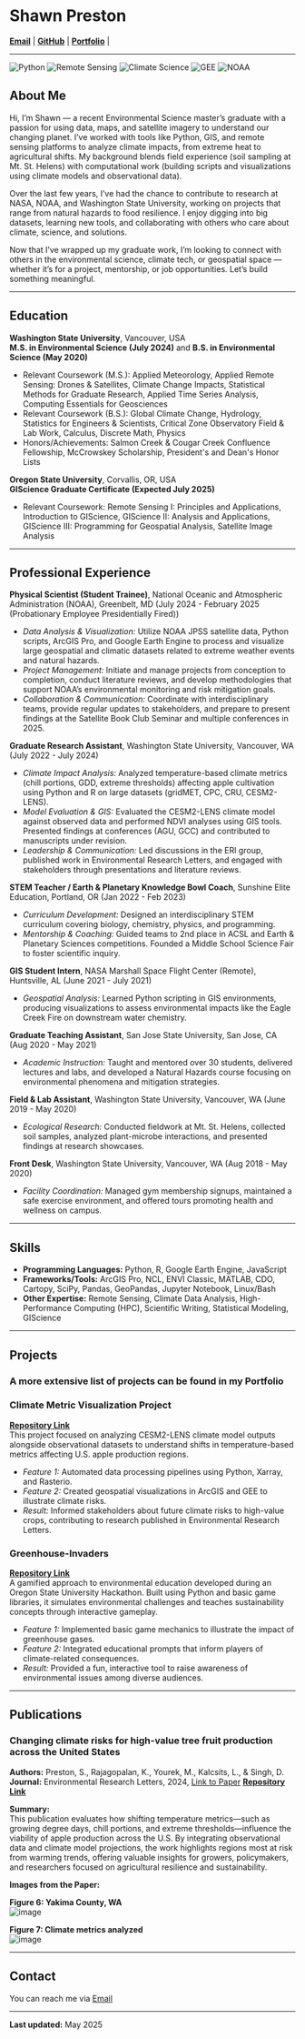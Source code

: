 # Shawn Preston

**[Email](mailto:shawnxpreston@gmail.com)** | **[GitHub](https://github.com/shawnatwsu)** | **[Portfolio](portfolio.md)** |

---
<link rel="stylesheet" href="style.css">

![Python](https://img.shields.io/badge/Python-3.8-blue)
![Remote Sensing](https://img.shields.io/badge/Remote%20Sensing-GIS-green)
![Climate Science](https://img.shields.io/badge/Climate-Data-orange)
![GEE](https://img.shields.io/badge/Google%20Earth%20Engine-Remote%20Sensing-brightgreen)
![NOAA](https://img.shields.io/badge/NOAA-Federal%20Research-blueviolet)


## About Me

Hi, I’m Shawn — a recent Environmental Science master’s graduate with a passion for using data, maps, and satellite imagery to understand our changing planet. I’ve worked with tools like Python, GIS, and remote sensing platforms to analyze climate impacts, from extreme heat to agricultural shifts. My background blends field experience (soil sampling at Mt. St. Helens) with computational work (building scripts and visualizations using climate models and observational data).

Over the last few years, I’ve had the chance to contribute to research at NASA, NOAA, and Washington State University, working on projects that range from natural hazards to food resilience. I enjoy digging into big datasets, learning new tools, and collaborating with others who care about climate, science, and solutions.

Now that I’ve wrapped up my graduate work, I’m looking to connect with others in the environmental science, climate tech, or geospatial space — whether it’s for a project, mentorship, or job opportunities. Let’s build something meaningful.



---

## Education

**Washington State University**, Vancouver, USA  
**M.S. in Environmental Science (July 2024)** and **B.S. in Environmental Science (May 2020)**  
- Relevant Coursework (M.S.): Applied Meteorology, Applied Remote Sensing: Drones & Satellites, Climate Change Impacts, Statistical Methods for Graduate Research, Applied Time Series Analysis, Computing Essentials for Geosciences  
- Relevant Coursework (B.S.): Global Climate Change, Hydrology, Statistics for Engineers & Scientists, Critical Zone Observatory Field & Lab Work, Calculus, Discrete Math, Physics  
- Honors/Achievements: Salmon Creek & Cougar Creek Confluence Fellowship, McCrowskey Scholarship, President's and Dean's Honor Lists

**Oregon State University**, Corvallis, OR, USA  
**GIScience Graduate Certificate (Expected July 2025)**  
- Relevant Coursework: Remote Sensing I: Principles and Applications, Introduction to GIScience, GIScience II: Analysis and Applications, GIScience III: Programming for Geospatial Analysis, Satellite Image Analysis

---

## Professional Experience

**Physical Scientist (Student Trainee)**, National Oceanic and Atmospheric Administration (NOAA), Greenbelt, MD (July 2024 - February 2025 (Probationary Employee Presidentially Fired))  
- *Data Analysis & Visualization:* Utilize NOAA JPSS satellite data, Python scripts, ArcGIS Pro, and Google Earth Engine to process and visualize large geospatial and climatic datasets related to extreme weather events and natural hazards.  
- *Project Management:* Initiate and manage projects from conception to completion, conduct literature reviews, and develop methodologies that support NOAA’s environmental monitoring and risk mitigation goals.  
- *Collaboration & Communication:* Coordinate with interdisciplinary teams, provide regular updates to stakeholders, and prepare to present findings at the Satellite Book Club Seminar and multiple conferences in 2025.

**Graduate Research Assistant**, Washington State University, Vancouver, WA (July 2022 - July 2024)  
- *Climate Impact Analysis:* Analyzed temperature-based climate metrics (chill portions, GDD, extreme thresholds) affecting apple cultivation using Python and R on large datasets (gridMET, CPC, CRU, CESM2-LENS).  
- *Model Evaluation & GIS:* Evaluated the CESM2-LENS climate model against observed data and performed NDVI analyses using GIS tools. Presented findings at conferences (AGU, GCC) and contributed to manuscripts under revision.  
- *Leadership & Communication:* Led discussions in the ERI group, published work in Environmental Research Letters, and engaged with stakeholders through presentations and literature reviews.

**STEM Teacher / Earth & Planetary Knowledge Bowl Coach**, Sunshine Elite Education, Portland, OR (Jan 2022 - Feb 2023)  
- *Curriculum Development:* Designed an interdisciplinary STEM curriculum covering biology, chemistry, physics, and programming.  
- *Mentorship & Coaching:* Guided teams to 2nd place in ACSL and Earth & Planetary Sciences competitions. Founded a Middle School Science Fair to foster scientific inquiry.

**GIS Student Intern**, NASA Marshall Space Flight Center (Remote), Huntsville, AL (June 2021 - July 2021)  
- *Geospatial Analysis:* Learned Python scripting in GIS environments, producing visualizations to assess environmental impacts like the Eagle Creek Fire on downstream water chemistry.

**Graduate Teaching Assistant**, San Jose State University, San Jose, CA (Aug 2020 - May 2021)  
- *Academic Instruction:* Taught and mentored over 30 students, delivered lectures and labs, and developed a Natural Hazards course focusing on environmental phenomena and mitigation strategies.

**Field & Lab Assistant**, Washington State University, Vancouver, WA (June 2019 - May 2020)  
- *Ecological Research:* Conducted fieldwork at Mt. St. Helens, collected soil samples, analyzed plant-microbe interactions, and presented findings at research showcases.

**Front Desk**, Washington State University, Vancouver, WA (Aug 2018 - May 2020)  
- *Facility Coordination:* Managed gym membership signups, maintained a safe exercise environment, and offered tours promoting health and wellness on campus.

---

## Skills

- **Programming Languages:** Python, R, Google Earth Engine, JavaScript
- **Frameworks/Tools:** ArcGIS Pro, NCL, ENVI Classic, MATLAB, CDO, Cartopy, SciPy, Pandas, GeoPandas, Jupyter Notebook, Linux/Bash  
- **Other Expertise:** Remote Sensing, Climate Data Analysis, High-Performance Computing (HPC), Scientific Writing, Statistical Modeling, GIScience

---

## Projects
### A more extensive list of projects can be found in my Portfolio

### Climate Metric Visualization Project  
**[Repository Link](https://github.com/shawnatwsu/Projected-Changes-in-Climate-Conditions-Affecting-U.S.-Apple-Production-Using-Large-Ensembles)**  
This project focused on analyzing CESM2-LENS climate model outputs alongside observational datasets to understand shifts in temperature-based metrics affecting U.S. apple production regions.

- *Feature 1:* Automated data processing pipelines using Python, Xarray, and Rasterio.  
- *Feature 2:* Created geospatial visualizations in ArcGIS and GEE to illustrate climate risks.  
- *Result:* Informed stakeholders about future climate risks to high-value crops, contributing to research published in Environmental Research Letters.

### Greenhouse-Invaders  
**[Repository Link](https://github.com/shawnatwsu/Greenhouse-Invaders)**  
A gamified approach to environmental education developed during an Oregon State University Hackathon. Built using Python and basic game libraries, it simulates environmental challenges and teaches sustainability concepts through interactive gameplay.

- *Feature 1:* Implemented basic game mechanics to illustrate the impact of greenhouse gases.  
- *Feature 2:* Integrated educational prompts that inform players of climate-related consequences.  
- *Result:* Provided a fun, interactive tool to raise awareness of environmental issues among diverse audiences.

---

## Publications

### Changing climate risks for high-value tree fruit production across the United States  
**Authors:** Preston, S., Rajagopalan, K., Yourek, M., Kalcsits, L., & Singh, D.  
**Journal:** Environmental Research Letters, 2024, [Link to Paper](https://iopscience.iop.org/article/10.1088/1748-9326/ad90f4/meta)
**[Repository Link](https://github.com/shawnatwsu/Changing-Climate-Risks-for-High-Value-Tree-Fruit-Production-across-the-United-States)**

**Summary:**  
This publication evaluates how shifting temperature metrics—such as growing degree days, chill portions, and extreme thresholds—influence the viability of apple production across the U.S. By integrating observational data and climate model projections, the work highlights regions most at risk from warming trends, offering valuable insights for growers, policymakers, and researchers focused on agricultural resilience and sustainability.

**Images from the Paper:**

**Figure 6: Yakima County, WA**  
![image](https://github.com/user-attachments/assets/e2bf4775-0aab-45f6-8ba2-d72093929184)

**Figure 7: Climate metrics analyzed**  
![image](https://github.com/user-attachments/assets/d5512997-5f61-43fe-bcb9-0e492ad1362e)

---

## Contact

You can reach me via [Email](mailto:shawnxpreston@gmail.com)

---

**Last updated:** May 2025
